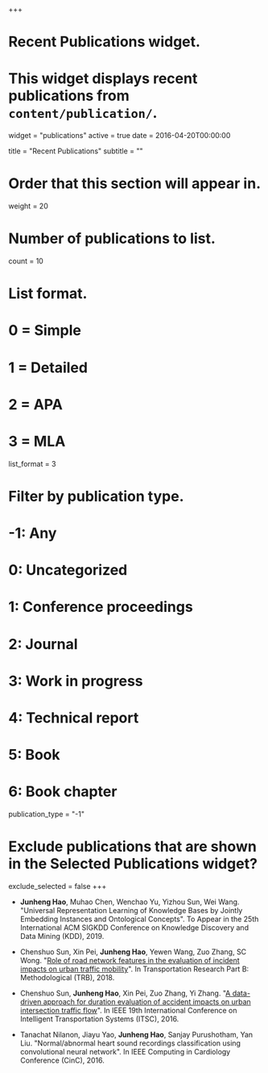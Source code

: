+++
# Recent Publications widget.
# This widget displays recent publications from `content/publication/`.
widget = "publications"
active = true
date = 2016-04-20T00:00:00

title = "Recent Publications"
subtitle = ""

# Order that this section will appear in.
weight = 20

# Number of publications to list.
count = 10

# List format.
#   0 = Simple
#   1 = Detailed
#   2 = APA
#   3 = MLA
list_format = 3

# Filter by publication type.
# -1: Any
#  0: Uncategorized
#  1: Conference proceedings
#  2: Journal
#  3: Work in progress
#  4: Technical report
#  5: Book
#  6: Book chapter
publication_type = "-1"

# Exclude publications that are shown in the Selected Publications widget?
exclude_selected = false
+++

* **Junheng Hao**, Muhao Chen, Wenchao Yu, Yizhou Sun, Wei Wang. "Universal Representation Learning of Knowledge Bases by Jointly Embedding Instances and Ontological Concepts". To Appear in the 25th International ACM SIGKDD Conference on Knowledge Discovery and Data Mining (KDD), 2019. 

* Chenshuo Sun, Xin Pei, **Junheng Hao**, Yewen Wang, Zuo Zhang, SC Wong. "[Role of road network features in the evaluation of incident impacts on urban traffic mobility](https://ucelinks.cdlib.org/sfx_local?sid=google&auinit=C&aulast=Sun&atitle=Role+of+road+network+features+in+the+evaluation+of+incident+impacts+on+urban+traffic+mobility&id=doi:10.1016/j.trb.2018.08.013&title=Transportation+research.+Part+B:+methodological&volume=117&date=2018&spage=101&issn=0191-2615)". In Transportation Research Part B: Methodological (TRB), 2018. 

* Chenshuo Sun, **Junheng Hao**, Xin Pei, Zuo Zhang, Yi Zhang. "[A data-driven approach for duration evaluation of accident impacts on urban intersection traffic flow](http://or.nsfc.gov.cn/bitstream/00001903-5/518043/1/991339858.pdf)". In IEEE 19th International Conference on Intelligent Transportation Systems (ITSC), 2016.

* Tanachat Nilanon, Jiayu Yao, **Junheng Hao**, Sanjay Purushotham, Yan Liu. "Normal/abnormal heart sound recordings classification using convolutional neural network". In IEEE Computing in Cardiology Conference (CinC), 2016.

